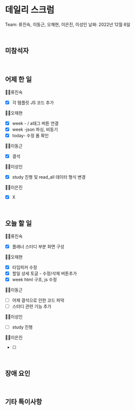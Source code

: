 # 데일리 스크럼

Team: 류진숙, 이동근, 오채현, 이은진, 이성인
날짜: 2022년 12월 6일

<br>

## 미참석자

<br>

## 어제 한 일

👨‍💻류진숙

- [x]  각 템플릿 JS 코드 추가

👨‍💻오채현

- [x]  week - / a태그 버튼 연결
- [x]  week -json 파싱, 비동기
- [x]  today- 수정 폼 확인

👨‍💻이동근

- [x]  결석

👨‍💻이성인

- [x]  study 진행 및 read_all 데이터 형식 변경

👨‍💻이은진

- [x]  X

<br>

## 오늘 할 일

👨‍💻류진숙

- [x]  플래너 스터디 부분 화면 구성

👨‍💻오채현

- [x]  타임피커 수정
- [x]  할일 상세 토글 - 수정/삭제 버튼추가
- [x]  week html 구조, js 수정

👨‍💻이동근

- [ ]  어제 결석으로 인한 코드 파악
- [ ]  스터디 관련 기능 추가

👨‍💻이성인

- [ ]  study 진행

👨‍💻이은진

- [ ]  

<br>

## 장애 요인

<br>

## 기타 특이사항